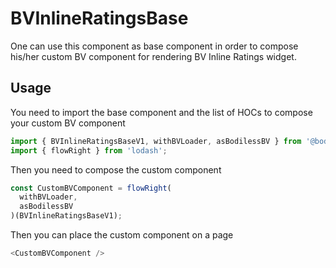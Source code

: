 # BVInlineRatingsBase

One can use this component as base component in order to compose his/her custom BV component for rendering BV Inline Ratings widget.

## Usage

You need to import the base component and the list of HOCs to compose your custom BV component

``` js
import { BVInlineRatingsBaseV1, withBVLoader, asBodilessBV } from '@bodiless/bv';
import { flowRight } from 'lodash';
```

Then you need to compose the custom component

``` js
const CustomBVComponent = flowRight(
  withBVLoader,
  asBodilessBV
)(BVInlineRatingsBaseV1);
```

Then you can place the custom component on a page

``` js
<CustomBVComponent />
```

